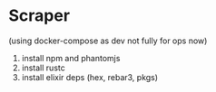 # Scraper

(using docker-compose as dev not fully for ops now)

1. install npm and phantomjs
2. install rustc
3. install elixir deps (hex, rebar3, pkgs)
